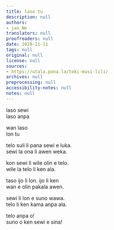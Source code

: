 ```yaml
---
title: laso tu
description: null
authors:
- jan Ne
translators: null
proofreaders: null
date: 2020-11-11
tags: null
original: null
license: null
sources:
- https://utala.pona.la/toki-musi-lili/
archives: null
preprocessing: null
accessibility-notes: null
notes: null
---
```


laso sewi  
laso anpa

wan laso  
lon tu

telo suli li pana sewi e luka.  
sewi la ona li awen weka.

kon sewi li wile olin e telo.  
wile la telo li ken ala.

taso ijo li lon. ijo li ken  
wan e olin pakala awen.

sewi li lon e suno wawa.  
telo li ken kama anpa ala.

telo anpa o!  
suno o ken sewi e sina!